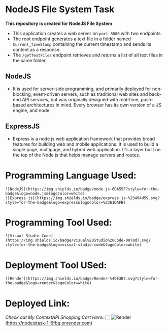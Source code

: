 # NodeJS File System Task

**This repository is created for NodeJS File System**

- This application creates a web server on `port 8000` with two endpoints. 
- The root endpoint generates a text file in a folder named `Current_TimeStamp` containing the current timestamp and sends its content as a response. 
- The `/getTextFiles` endpoint retrieves and returns a list of all text files in the same folder.


## NodeJS
  - It is used for server-side programming, and primarily deployed for non-blocking, event-driven servers, such as traditional web sites and back-end API services, but was originally designed with real-time, push-based architectures in mind. Every browser has its own version of a JS engine, and node.

## ExpressJS
  - Express is a node js web application framework that provides broad features for building web and mobile applications. It is used to build a single page, multipage, and hybrid web application. It's a layer built on the top of the Node js that helps manage servers and routes.

  # Programming Language Used:
    ![NodeJS](https://img.shields.io/badge/node.js-6DA55F?style=for-the-badge&logo=node.js&logoColor=white)
    ![Express.js](https://img.shields.io/badge/express.js-%23404d59.svg?style=for-the-badge&logo=express&logoColor=%2361DAFB)

  # Programming Tool Used:
    ![Visual Studio Code](https://img.shields.io/badge/Visual%20Studio%20Code-0078d7.svg?style=for-the-badge&logo=visual-studio-code&logoColor=white)

  # Deployment Tool USed:
    ![Render](https://img.shields.io/badge/Render-%46E3B7.svg?style=for-the-badge&logo=render&logoColor=white)

  # Deployed Link:
  *Check out My ContextAPI Shopping Cart  Here*👉🏻 ![Render](https://img.shields.io/badge/Render-%46E3B7.svg?style=for-the-badge&logo=render&logoColor=white)(https://nodejstask-1-6fbq.onrender.com)